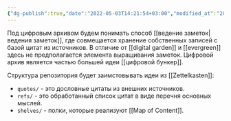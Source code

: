 ```yaml
---
{"dg-publish":true,"date":"2022-05-03T14:21:54+03:00","modified_at":"2022-05-31T21:27:41+03:00","permalink":"/czifrovoj-arhiv/","dgHomeLink":false,"dgPassFrontmatter":true}
---
```



Под цифровым архивом будем понимать способ [[ведение заметок|ведения заметок]], где совмещается хранение собственных записей с базой цитат из источников. В отличие от [[digital garden]] и [[evergreen]] здесь не предполагается элемента выращивания заметок. Цифровой архив является частью большей идеи [[цифровой бункер]].

Структура репозитория будет заимстовывать идеи из [[Zettelkasten]]:
- `quotes/` - это дословные цитаты из внешних источников.
- `refs/` - это обработанный список цитат в виде перечня основных мыслей.
- `shelves/` - полки, которые реализуют [[Map of Content]].
